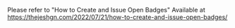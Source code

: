 Please refer to 
"How to Create and Issue Open Badges"
Available at 
https://thejeshgn.com/2022/07/21/how-to-create-and-issue-open-badges/
